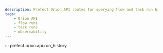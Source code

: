 ```yaml
---
description: Prefect Orion API routes for querying flow and task run history.
tags:
    - Orion API
    - flow runs
    - task runs
    - observability
---
```


::: prefect.orion.api.run_history